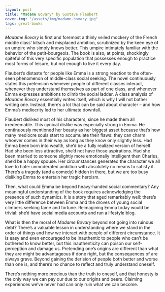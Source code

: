 ```yaml
---
layout: post
title: *Madame Bovary* by Gustave Flaubert
cover-img: "/assets/img/madame-bovary.jpg"
tags: great-books
---
```

*Madame Bovary* is first and foremost a thinly veiled mockery of the French middle class' kitsch and misplaced ambition, scrutinized by the keen eye of an umpire who simply knows better. This umpire intimately familiar with the behavior of the petit-bourgeois. The book is also, at points, shockingly spiteful of this very specific population that possesses enough to practice most forms of leisure, but not enough to live it every day.  

Flaubert’s distaste for people like Emma is a strong reaction to the often-seen phenomenon of middle-class social seeking. The novel continuously states this pretension whenever people of different classes interact, whenever they understand themselves as part of one class, and whenever Emma expresses ambitions to climb the social ladder. A class analysis of *Madame Bovary* essentially writes itself, which is why I will not bother writing one. Instead, there’s a lot that can be said about character – and how Emma’s mediocrity led to her ultimate downfall.  

Flaubert disliked most of his characters, since he made them all irredeemable. This cynical dislike was especially strong in Emma. He continuously mentioned her beauty as her biggest asset because that’s how many mediocre souls start to accumulate their flaws: they can charm whoever comes in their way as long as they know only slightly less. Had Emma been born into wealth, she’d be a fully realized version of herself. Had she been less attractive, she’d not have those aspirations. Had she been married to someone slightly more emotionally intelligent then Charles, she’d be a happy spouse. Her circumstances generated the character we all love to hate: unmoderated ambition with absolutely no means to satisfy it. There’s a tragedy (and a comedy) hidden in there, but we are too busy disliking Emma to entertain her tragic heroism. 

Then, what could Emma be beyond heavy-handed social commentary? Any meaningful understanding of the book requires acknowledging the presence of such dynamics. It is a story that aged remarkably well: there’s very little difference between Emma and the droves of young social climbers seeking fame and fortune. Reimagining Emma today would be trivial: she’d have social media accounts and run a lifestyle blog. 

What is then the moral of *Madame Bovary* beyond not going into ruinous debt? There’s a valuable lesson in understanding where we stand in the order of things and how we interact with people of different circumstance. It is easy and even encouraged to be inauthentic to people who can’t be bothered to know better, but this inauthenticity can poison our self-perception and damage us. Pretending one’s origins are different than what they are might be advantageous if done right, but the consequences of are always grave. Beyond gaining the derision of people both better and worse than one is, and there’s no chance to reflect and truly understand oneself. 

There’s nothing more precious than the truth to oneself, and that honesty is the only way we can pay our due to our origins and peers. Claiming experiences we’ve never had can only ruin what we can become. 